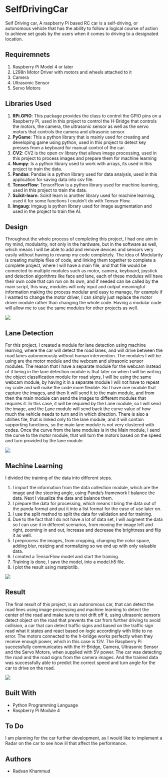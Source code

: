 # SelfDrivingCar

Self Driving car, A raspberry Pi based RC car is a self-driving, or autonomous vehicle that has the ability to follow a logical course of action to achieve set goals by the users when it comes to driving to a designated location.


## Requiremnets

 1. Raspberry Pi Model 4 or later
 2. L298n Motor Driver with motors and wheels attached to it
 3. Camera
 4. Ultrasonic Sensor
 5. Servo Motors
 

## Libraries Used

 1. <b>RPi.GPIO</b>: This package provides the class to control the GPIO pins on a Raspberry Pi, used in this project to control the H-Bridge that controls the motors, the camera, the ultrasonic sensor as well as the servo motors that controls the camera and ultrasonic sensor.
 2. <b>PyGame</b>: This a python library that is mainly used for creating and developing game using python, used in this project to detect key presses from a keyboard for manual control of the car.
 3. <b>CV2</b>: CV2 is the open cv library that allows image processing, used in this project to process images and prepare them for machine learning
 4. <b>Numpy</b>: Is a python library used to work with arrays, its used in this project to train the data.
 5. <b>Pandas</b>: Pandas is a python library used for data analysis, used in this application for saving data into csv file.	
 6. <b>TensorFlow</b>: TensorFlow is a python library used for machine learning, used in this project to train the data.
 7. <b>Scikit-learn</b>: Scikit learn is another library used for machine learning, used it for some functions I couldn’t do with Tensor Flow.
 8. <b>Imgaug</b>: Imgaug is python library used for image augmentation and used in the project to train the AI.


## Design
Throughout the whole process of completing this project, I had one aim in my mind, modularity, not only in the hardware, but in the software as well, which means I will be able to add and remove devices and sensors very easily without having to revamp my code completely.
The idea of Modularity is creating multiple files of code, and linking them together to complete a complete project, where I will have a main file, and that file would be connected to multiple modules such as motor, camera, keyboard, joystick and detection algorithms like face and lane, each of these modules will have their own code that can run on its own, and if needed can be called by the main script, this way, modules will only input and output meaningful information making the process modular and easy to manage, for example if I wanted to change the motor driver, I can simply just replace the motor driver module rather than changing the whole code.
Having a modular code will allow me to use the same modules for other projects as well.

![](/Images/Modularity.png)


## Lane Detection

For this project, I created a module for lane detection using machine learning, where the car will detect the road lanes, and will drive between the road lanes autonomously without human intervention.
The modules I will be using are the motor module and the webcam and ultrasonic sensor modules.
The reason that I have a separate module for the webcam instead of it being in the lane detection module is that later on when I will be writing the object classification module for road signs, I will be using the same webcam module, by having it in a separate module I will not have to repeat my code and will make the code more flexible.
So I have one module that capture the images, and then It will send it to the main module, and from then the main module can send the images to different modules that requires it.
In this case, it will be required by the Lane module, so I will send the image, and the Lane module will send back the curve value of how much the vehicle needs to turn and in which direction.
There is also a utilities file, that is linked only to the lane module, and it will contain supporting functions, so the main lane module is not very clustered with codes.
Once the curve from the lane modules is in the Main module, I send the curve to the motor module, that will turn the motors based on the speed and turn provided by the lane module.

![](/Images/LaneDetectionModule.png)


## Machine Learning

I divided the training of the data into different steps. 
 1. I import the information from the data collection module, which are the image and the steering angle, using Panda’s framework I balance the data. 
Next I visualize the data and balance them.
 2. I prepare the data for processing, which means I bring the data out of the panda format and put it into a list format for the ease of use later on.
 3. I use the split method to split the data for validation and for training.
 4. Due to the fact that I do not have a lot of data set, I will augment the data so I can use it in different scenarios, from moving the image left and right, zooming in and out, increase and decrease the brightness and flip it as well.
 5. I preprocess the images, from cropping, changing the color space, adding blur, resizing and normalizing so we end up with only valuable data.
 6. I created a TensorFlow model and start the training. 
 7. Training is done, I save the model, into a model.h5 file. 
 8. I plot the result using matplotlib.

![](/Images/DataTrainingSteps.png)


## Result

The final result of this project, is an autonomous car, that can detect the road lines using image processing and machine learning to detect the center of the road and make sure to not drift off it, using ultrasonic sensors detect object on the road that prevents the car from further driving to avoid collision, a car that can detect traffic signs and based on the traffic sign read what it states and react based on logic accordingly with little to no error. 
The motors connected to the h-bridge works perfectly when they receive enough power, which in this case is 12V.
The Raspberry Pi successfully communicates with the H-Bridge, Camera, Ultrasonic Sensor and the Servo Motors, when supplied with 5V power.
The car was detecting the road and the road signs from the camera images. And the trained data was successfully able to predict the correct speed and turn angle for the car to drive on the road.

![](/Images/TheSelfDrivingCar.jpg)


## Built With

- Python Programming Language
- Raspberry Pi Module 4


## To Do
I am planning for the car further development, as I would like to implement a Radar on the car to see how ill that affect the performance.


## Authors

- Radvan Khammud

